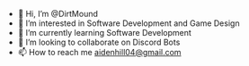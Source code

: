 - 👋 Hi, I’m @DirtMound
- 👀 I’m interested in Software Development and Game Design
- 🌱 I’m currently learning Software Development
- 💞️ I’m looking to collaborate on Discord Bots
- 📫 How to reach me aidenhill04@gmail.com

<!---
DirtMound/DirtMound is a ✨ special ✨ repository because its `README.md` (this file) appears on your GitHub profile.
You can click the Preview link to take a look at your changes.
--->
